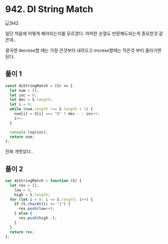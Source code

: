 # 942. DI String Match

![942](https://user-images.githubusercontent.com/63354527/107741795-32621780-6d51-11eb-8bd6-227c8d780766.PNG)

일단 처음에 어떻게 해야되는지를 모르겠다.
어떠한 순열도 반환해도되는게 중요한것 같은데..

결국엔 decrese할 때는 가장 큰것부터 내려오고 increse할때는 작은것 부터 올라가면 된다.

## 풀이 1

```javascript
const diStringMatch = (S) => {
  let num = [];
  let inc = 0;
  let dec = S.length;
  let i = 0;
  while (num.length !== S.length + 1) {
    num[i] = S[i] === "D" ? dec-- : inc++;
    i++;
  }

  console.log(inc);
  return num;
};
```

진짜 개멋있다..

## 풀이 2

```javascript
var diStringMatch = function (S) {
  let res = [],
    low = 0,
    high = S.length;
  for (let i = 0; i <= S.length; i++) {
    if (S.charAt(i) == "I") {
      res.push(low++);
    } else {
      res.push(high--);
    }
  }
  return res;
};
```
